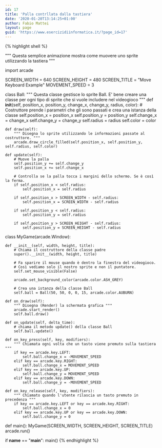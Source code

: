 ```yaml
---
id: 17
title: 'Palla contrllata dalla tastiera'
date: '2020-01-20T13:14:25+01:00'
author: Fabio Mattei
layout: page
guid: 'https://www.esercizidiinformatica.it/?page_id=17'
---
```


{% highlight shell %}

"""
Questa semplice animazione mostra come muovere uno sprite utilizzando la tastiera
"""

import arcade

SCREEN_WIDTH = 640
SCREEN_HEIGHT = 480
SCREEN_TITLE = "Move Keyboard Example"
MOVEMENT_SPEED = 3


class Ball:
    """
    Questa classe gestisce lo sprite Ball.
    E' bene creare una classe per ogni tipo di sprite che si vuole includere nel videogioco
    """
    def __init__(self, position_x, position_y, change_x, change_y, radius, color):
        # Costruttore prende i parametri che gli sono passati e crea una istanza della classe
        self.position_x = position_x
        self.position_y = position_y
        self.change_x = change_x
        self.change_y = change_y
        self.radius = radius
        self.color = color

    def draw(self):
        """ Disegna lo sprite utilizzando le informazioni passate al costruttore. """
        arcade.draw_circle_filled(self.position_x, self.position_y, self.radius, self.color)

    def update(self):
        # Muove la palla
        self.position_y += self.change_y
        self.position_x += self.change_x

        # Controlla se la palla tocca i margini dello schermo. Se è così la ferma.
        if self.position_x < self.radius:
            self.position_x = self.radius

        if self.position_x > SCREEN_WIDTH - self.radius:
            self.position_x = SCREEN_WIDTH - self.radius

        if self.position_y < self.radius:
            self.position_y = self.radius

        if self.position_y > SCREEN_HEIGHT - self.radius:
            self.position_y = SCREEN_HEIGHT - self.radius


class MyGame(arcade.Window):

    def __init__(self, width, height, title):
        # Chiama il costruttore della classe padre
        super().__init__(width, height, title)

        # Fa sparire il mouse quando è dentro la finestra del videogioco.
        # Così vediamo solo il nostro sprite e non il puntatore.
        self.set_mouse_visible(False)

        arcade.set_background_color(arcade.color.ASH_GREY)

        # Crea una istanza della classe Ball
        self.ball = Ball(50, 50, 0, 0, 15, arcade.color.AUBURN)

    def on_draw(self):
        """ Disegna (Render) la schermata grafica """
        arcade.start_render()
        self.ball.draw()

    def on_update(self, delta_time):
        # chiama il metodo update() della classe Ball
        self.ball.update()

    def on_key_press(self, key, modifiers):
        """ Chiamata ogni volta che un tasto viene premuto sulla tastiera """
        if key == arcade.key.LEFT:
            self.ball.change_x = -MOVEMENT_SPEED
        elif key == arcade.key.RIGHT:
            self.ball.change_x = MOVEMENT_SPEED
        elif key == arcade.key.UP:
            self.ball.change_y = MOVEMENT_SPEED
        elif key == arcade.key.DOWN:
            self.ball.change_y = -MOVEMENT_SPEED

    def on_key_release(self, key, modifiers):
        """ Chiamato quando l'utente rilascia un tasto premuto in precedenza """
        if key == arcade.key.LEFT or key == arcade.key.RIGHT:
            self.ball.change_x = 0
        elif key == arcade.key.UP or key == arcade.key.DOWN:
            self.ball.change_y = 0


def main():
    MyGame(SCREEN_WIDTH, SCREEN_HEIGHT, SCREEN_TITLE)
    arcade.run()


if __name__ == "__main__":
    main()
{% endhighlight %}